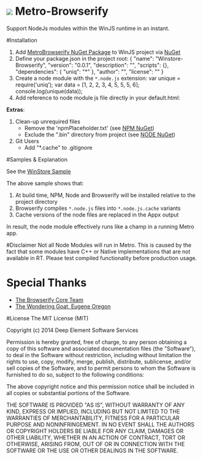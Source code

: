 ![](http://www.deepelement.com/img/logos/de/de_logo.ico=48x48) Metro-Browserify 
================ 
Support NodeJs modules within the WinJS runtime in an instant. 

#Installation
1. Add [MetroBrowserify NuGet Package](https://www.nuget.org/packages/MetroBrowserify/) to WinJS project via [NuGet](https://www.nuget.org/)
2. Define your package.json in the project root:
		{
		  "name": "Winstore-Browserify",
		  "version": "0.0.1",
		  "description": "",
		  "scripts": {},
		  "dependencies": {
			"uniq": "*"
		  },
		  "author": "",
		  "license": ""
		}
3. Create a node module with the `*.node.js` extension:
		var unique = require('uniq');
		var data = [1, 2, 2, 3, 4, 5, 5, 5, 6];
		console.log(unique(data));
4. Add reference to node module js file directly in your default.html:
		<script src="/js/entry.node.js"></script>

__Extras__:
1. Clean-up unrequired files
	- Remove the 'npmPlaceholder.txt' (see [NPM NuGet](https://github.com/giggio/npm-nuget))
	- Exclude the ".bin" directory from project (see [NODE NuGet](https://www.nuget.org/packages/Node.js/))
2. Git Users
	- Add "*.cache" to .gitignore

#Samples & Explanation

See the [WinStore Sample](https://github.com/DeepElement/metro-browserify/tree/master/samples/standard)

The above sample shows that:
1. At build time, NPM, Node and Browserify will be installed relative to the project directory
2. Browserify compiles `*.node.js` files into `*.node.js.cache` variants
3. Cache versions of the node files are replaced in the Appx output

In result, the node module effectively runs like a champ in a running Metro app.


#Disclaimer
Not all Node Modules will run in Metro.
This is caused by the fact that some modules have C++ or Native implementations that are not available in RT.
Please test compiled functionality before production usage.

# Special Thanks
- [The Browserify Core Team](http://browserify.org/ "Browserify Project")
- [The Wondering Goat, Eugene Oregon](http://wanderinggoat.com/)

#License
The MIT License (MIT)

Copyright (c) 2014 Deep Element Software Services

Permission is hereby granted, free of charge, to any person obtaining a copy
of this software and associated documentation files (the "Software"), to deal
in the Software without restriction, including without limitation the rights
to use, copy, modify, merge, publish, distribute, sublicense, and/or sell
copies of the Software, and to permit persons to whom the Software is
furnished to do so, subject to the following conditions:

The above copyright notice and this permission notice shall be included in all
copies or substantial portions of the Software.

THE SOFTWARE IS PROVIDED "AS IS", WITHOUT WARRANTY OF ANY KIND, EXPRESS OR
IMPLIED, INCLUDING BUT NOT LIMITED TO THE WARRANTIES OF MERCHANTABILITY,
FITNESS FOR A PARTICULAR PURPOSE AND NONINFRINGEMENT. IN NO EVENT SHALL THE
AUTHORS OR COPYRIGHT HOLDERS BE LIABLE FOR ANY CLAIM, DAMAGES OR OTHER
LIABILITY, WHETHER IN AN ACTION OF CONTRACT, TORT OR OTHERWISE, ARISING FROM,
OUT OF OR IN CONNECTION WITH THE SOFTWARE OR THE USE OR OTHER DEALINGS IN THE
SOFTWARE.